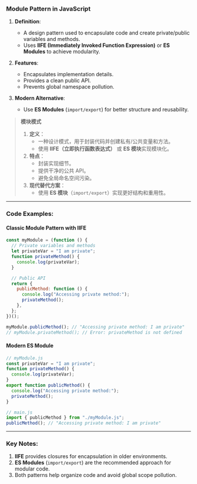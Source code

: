 ### Module Pattern in JavaScript

<audio src="..\..\mp3\Definition_  A .mp3"></audio>

1. **Definition**:  
   - A design pattern used to encapsulate code and create private/public variables and methods.
   - Uses **IIFE (Immediately Invoked Function Expression)** or **ES Modules** to achieve modularity.

2. **Features**:  
   - Encapsulates implementation details.  
   - Provides a clean public API.  
   - Prevents global namespace pollution.

3. **Modern Alternative**:  
   - Use **ES Modules** (`import/export`) for better structure and reusability.

> **模块模式**  
>
> <audio src="..\..\mp3\定义,  一种设计模式，用于封.mp3"></audio>
>
> 1. **定义**：  
>    - 一种设计模式，用于封装代码并创建私有/公共变量和方法。  
>    - 使用 **IIFE（立即执行函数表达式）** 或 **ES 模块**实现模块化。  
> 2. **特点**：  
>    - 封装实现细节。  
>    - 提供干净的公共 API。  
>    - 避免全局命名空间污染。  
> 3. **现代替代方案**：  
>    - 使用 **ES 模块**（`import/export`）实现更好结构和重用性。

---

### Code Examples:

#### **Classic Module Pattern with IIFE**

<audio src="..\..\mp3\这段代码展示了模块模式的使用，.mp3"></audio>

```javascript
const myModule = (function () {
  // Private variables and methods
  let privateVar = "I am private";
  function privateMethod() {
    console.log(privateVar);
  }

  // Public API
  return {
    publicMethod: function () {
      console.log("Accessing private method:");
      privateMethod();
    },
  };
})();

myModule.publicMethod(); // "Accessing private method: I am private"
// myModule.privateMethod(); // Error: privateMethod is not defined
```

#### **Modern ES Module**

<audio src="..\..\mp3\这段代码展示了如何使用ES模块.mp3"></audio>

```javascript
// myModule.js
const privateVar = "I am private";
function privateMethod() {
  console.log(privateVar);
}
export function publicMethod() {
  console.log("Accessing private method:");
  privateMethod();
}

// main.js
import { publicMethod } from "./myModule.js";
publicMethod(); // "Accessing private method: I am private"
```

---

### Key Notes:

<audio src="..\..\mp3\1. __IIFE__ pro.mp3"></audio>

1. **IIFE** provides closures for encapsulation in older environments.  
2. **ES Modules** (`import/export`) are the recommended approach for modular code.  
3. Both patterns help organize code and avoid global scope pollution.